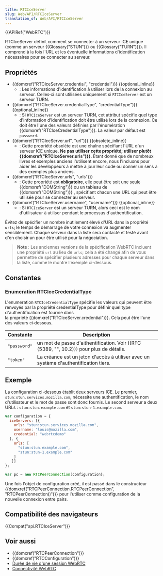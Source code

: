 ```yaml
---
title: RTCIceServer
slug: Web/API/RTCIceServer
translation_of: Web/API/RTCIceServer
---
```

{{APIRef("WebRTC")}}

RTCIceServer définit comment se connecter à un serveur ICE unique (comme un serveur {{Glossary("STUN")}} ou {{Glossary("TURN")}}). Il comprend à la fois l'URL et les éventuelle informations d'identification nécessaires pour se connecter au serveur.

## Propriétés

- {{domxref("RTCIceServer.credential", "credential")}} {{optional_inline}}
  - : Les informations d'identification à utiliser lors de la connexion au serveur. Celles‑ci sont utilisées uniquement si `RTCIceServer` est un serveur TURN.
- {{domxref("RTCIceServer.credentialType", "credentialType")}} {{optional_inline}}
  - : Si `RTCIceServer` est un serveur TURN, cet attribut spécifie quel type d'information d'identification doit être utilisé lors de la connexion. Ce doit être l'une des valeurs définies par l'énumération {{domxref("RTCIceCredentialType")}}. La valeur par défaut est `password`.
- {{domxref("RTCIceServer.url", "url")}} {{obsolete_inline}}
  - : Cette propriété obsolète est une chaîne spécifiant l'URL d'un serveur ICE unique. **Ne pas utiliser cette propriété; utiliser plutôt {{domxref("RTCIceServer.urls")}}**. Étant donné que de nombreux livres et exemples anciens l'utilisent encore, nous l'incluons pour aider les développeurs à mettre à jour leur code ou donner un sens a des exemples plus anciens.
- {{domxref("RTCIceServer.urls", "urls")}}
  - : Cette propriété est **obligatoire**, elle peut être soit une seule {{domxref("DOMString")}} ou un tableau de {{domxref("DOMString")}} , spécifiant chacun une URL qui peut être utilisée pour se connecter au serveur.
- {{domxref("RTCIceServer.username", "username")}} {{optional_inline}}
  - : Si `RTCIceServer` est un serveur TURN, alors ceci est le nom d'utilisateur à utiliser pendant le processus d'authentification.

Évitez de spécifier un nombre inutilement élevé d'URL dans la propriété `urls`; le temps de démarrage de votre connexion va augmenter sensiblement. Chaque serveur dans la liste sera contacté et testé avant d'en choisir un pour être utilisé pour la négociation.

> **Note :** Les anciennes versions de la spécification WebRTC incluent une propriété `url` au lieu de `urls`; cela a été changé afin de vous permettre de spécifier plusieurs adresses pour chaque serveur dans la liste, comme le montre l'exemple ci-dessous.

## Constantes

### Enumeration RTCIceCredentialType

L'enumeration `RTCIceCredentialType` spécifie les valeurs qui peuvent être renvoyés par la propriété credentialType pour définir quel type d'authentification est fournie dans la propriété {{domxref("RTCIceServer.credential")}}. Cela peut être l'une des valeurs ci‑dessous.

| Constante    | Description                                                                                     |
| ------------ | ----------------------------------------------------------------------------------------------- |
| `"password"` | un mot de passe d'aithentification. Voir {{RFC (5389, "", 10.2)}} pour plus de détails. |
| `"token"`    | La créance est un jeton d'accès à utiliser avec un système d'authentification tiers.            |

## Exemple

La configuration ci-dessous établit deux serveurs ICE. Le premier, `stun:stun.services.mozilla.com`, nécessite une authentification, le nom d'utilisateur et le mot de passe sont donc fournis. Le second serveur a deux URLs : `stun:stun.example.com` et `stun:stun-1.example.com`.

```js
var configuration = {
  iceServers: [{
    urls: "stun:stun.services.mozilla.com",
    username: "louis@mozilla.com",
    credential: "webrtcdemo"
  }, {
    urls: [
      "stun:stun.example.com",
      "stun:stun-1.example.com"
    ]
   }]
};

var pc = new RTCPeerConnection(configuration);
```

Une fois l'objet de configuration créé, il est passé dans le constructeur {{domxref("RTCPeerConnection.RTCPeerConnection", "RTCPeerConnection()")}} pour l'utiliser comme configuration de la nouvelle connexion entre pairs.

## Compatibilité des navigateurs

{{Compat("api.RTCIceServer")}}

## Voir aussi

- {{domxref("RTCPeerConnection")}}
- {{domxref("RTCConfiguration")}}
- [Durée de vie d'une session WebRTC](/fr/docs/Web/API/WebRTC_API/Session_lifetime)
- [Connectivité WebRTC](/fr/docs/Web/API/WebRTC_API/Connectivity)
